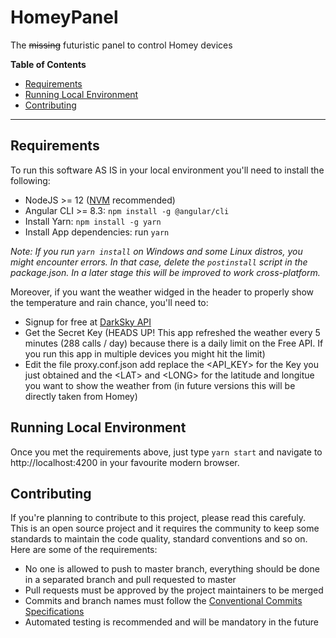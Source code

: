 HomeyPanel
==========
The ~~missing~~ futuristic panel to control Homey devices

**Table of Contents**
* [Requirements](#requirements)
* [Running Local Environment](#running-local-environment)
* [Contributing](#contributing)

- - -

## Requirements
To run this software AS IS in your local environment you'll need to install the following:
- NodeJS >= 12 ([NVM](https://github.com/nvm-sh/nvm#installing-and-updating) recommended)
- Angular CLI >= 8.3: `npm install -g @angular/cli`
- Install Yarn: `npm install -g yarn`
- Install App dependencies: run `yarn`

_Note: If you run `yarn install` on Windows and some Linux distros, you might encounter errors. In that case, delete the `postinstall` script in the package.json. In a later stage this will be improved to work cross-platform._


Moreover, if you want the weather widged in the header to properly show the temperature and rain chance, you'll need to:
- Signup for free at [DarkSky API](https://darksky.net/dev)
- Get the Secret Key (HEADS UP! This app refreshed the weather every 5 minutes (288 calls / day) because there is a daily limit on the Free API. If you run this app in multiple devices you might hit the limit)
- Edit the file proxy.conf.json add replace the \<API_KEY\> for the Key you just obtained and the \<LAT\> and \<LONG\> for the latitude and longitue you want to show the weather from (in future versions this will be directly taken from Homey)


## Running Local Environment
Once you met the requirements above, just type `yarn start` and navigate to http://localhost:4200 in your favourite modern browser.


## Contributing
If you're planning to contribute to this project, please read this carefuly.
This is an open source project and it requires the community to keep some standards to maintain the code quality, standard conventions and so on. Here are some of the requirements:

- No one is allowed to push to master branch, everything should be done in a separated branch and pull requested to master
- Pull requests must be approved by the project maintainers to be merged
- Commits and branch names must follow the [Conventional Commits Specifications](https://www.conventionalcommits.org/en/v1.0.0/)
- Automated testing is recommended and will be mandatory in the future
